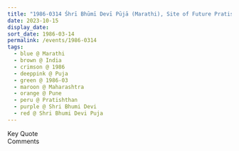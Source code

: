 ```yaml
---
title: "1986-0314 Śhrī Bhūmī Devī Pūjā (Marathi), Site of Future Pratiṣhṭhān, NDA Road, Warje, Pune, Maharashtra, India"
date: 2023-10-15
display_date: 
sort_date: 1986-03-14
permalink: /events/1986-0314
tags:
  - blue @ Marathi
  - brown @ India
  - crimson @ 1986
  - deeppink @ Puja
  - green @ 1986-03
  - maroon @ Maharashtra
  - orange @ Pune
  - peru @ Pratishthan
  - purple @ Shri Bhumi Devi
  - red @ Shri Bhumi Devi Puja
---
```


<wave-list>
  <list-title color="green" width="75">Key Quote</list-title>
  <list-item color="BlanchedAlmond"  width="200"></list-item>
  <list-item color="Lavender"></list-item>
  <list-item color="BlanchedAlmond"></list-item>
</wave-list>

<br>

<wave-list>
  <list-title color="green" width="75">Comments</list-title>
  <list-item color="BlanchedAlmond"  width="200"></list-item>
  <list-item color="Lavender"></list-item>
  <list-item color="BlanchedAlmond"></list-item>
</wave-list>